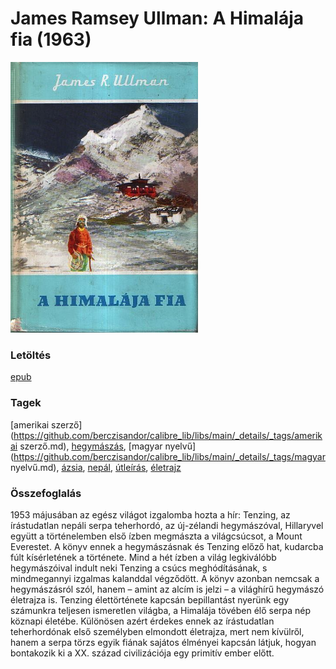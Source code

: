 # <a name="id_953">James Ramsey Ullman: A Himalája fia (1963)</a>
<img src="https://github.com/BercziSandor/calibre_lib/raw/main/libs/main/James%20Ramsey%20Ullman/A%20Himalaja%20fia%20%28953%29/cover.jpg" alt="cover" width="300"/>

### Letöltés
[epub](https://github.com/BercziSandor/calibre_lib/raw/main/libs/main/James%20Ramsey%20Ullman/A%20Himalaja%20fia%20%28953%29/A%20Himalaja%20fia%20-%20James%20Ramsey%20Ullman.epub)

### Tagek
[amerikai szerző](https://github.com/berczisandor/calibre_lib/libs/main/_details/_tags/amerikai szerző.md), [hegymászás](https://github.com/berczisandor/calibre_lib/libs/main/_details/_tags/hegymászás.md), [magyar nyelvű](https://github.com/berczisandor/calibre_lib/libs/main/_details/_tags/magyar nyelvű.md), [ázsia](https://github.com/berczisandor/calibre_lib/libs/main/_details/_tags/ázsia.md), [nepál](https://github.com/berczisandor/calibre_lib/libs/main/_details/_tags/nepál.md), [útleírás](https://github.com/berczisandor/calibre_lib/libs/main/_details/_tags/útleírás.md), [életrajz](https://github.com/berczisandor/calibre_lib/libs/main/_details/_tags/életrajz.md)

### Összefoglalás
<p class="description">1953 májusában az egész világot izgalomba hozta a hír: Tenzing, az írástudatlan nepáli serpa teherhordó, az új-zélandi hegymászóval, Hillaryvel együtt a történelemben első ízben megmászta a világcsúcsot, a Mount Everestet. A könyv ennek a hegymászásnak és Tenzing előző hat, kudarcba fúlt kísérletének a története. Mind a hét ízben a világ legkiválóbb hegymászóival indult neki Tenzing a csúcs meghódításának, s mindmegannyi izgalmas kalanddal végződött. A könyv azonban nemcsak a hegymászásról szól, hanem – amint az alcím is jelzi – a világhírű hegymászó életrajza is. Tenzing élettörténete kapcsán bepillantást nyerünk egy számunkra teljesen ismeretlen világba, a Himalája tövében élő serpa nép köznapi életébe. Különösen azért érdekes ennek az írástudatlan teherhordónak első személyben elmondott életrajza, mert nem kívülről, hanem a serpa törzs egyik fiának sajátos élményei kapcsán látjuk, hogyan bontakozik ki a XX. század civilizációja egy primitív ember előtt.</p>


